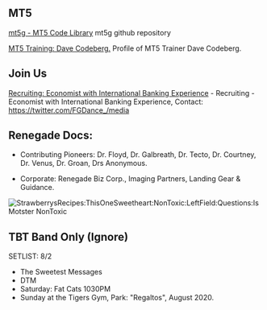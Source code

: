 ## MT5 
[mt5g - MT5 Code Library](https://github.com/mt5g/public) mt5g github repository

[MT5 Training: Dave Codeberg.](https://mastodon.online/web/statuses/104551921934380849) Profile of MT5 Trainer Dave Codeberg.


## Join Us
[Recruiting: Economist with International Banking Experience](https://twitter.com/FGDance_/media) - Recruiting - Economist with International Banking Experience, Contact: https://twitter.com/FGDance_/media

## Renegade Docs:
- Contributing Pioneers: Dr. Floyd,  Dr. Galbreath, Dr. Tecto, Dr. Courtney, Dr. Venus, Dr. Groan, Drs Anonymous.

- Corporate: Renegade Biz Corp., Imaging Partners, Landing Gear & Guidance.


<img src="https://www.captel.com/wp-content/uploads/2018/07/health-benefits-of-blueberries.jpg" title="StrawberrysRecipes:ThisOneSweetheart:NonToxic:LeftField:Questions:Is Motster NonToxic">


## TBT Band Only (Ignore)
SETLIST: 8/2
- The Sweetest Messages  
- DTM
- Saturday: Fat Cats 1030PM
- Sunday at the Tigers Gym, Park: "Regaltos",  August 2020. 










